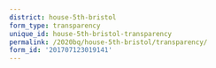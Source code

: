 ```yaml
---
district: house-5th-bristol
form_type: transparency
unique_id: house-5th-bristol-transparency
permalink: /2020bq/house-5th-bristol/transparency/
form_id: '201707123019141'
---
```


